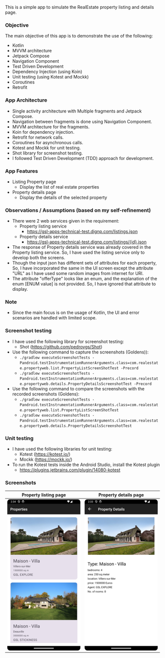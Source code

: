 This is a simple app to simulate the RealEstate property listing and details page.

### Objective
The main objective of this app is to demonstrate the use of the following:
- Kotlin
- MVVM architecture
- Jetpack Compose
- Navigation Component
- Test Driven Development
- Dependency Injection (using Koin)
- Unit testing (using Kotest and Mockk)
- Coroutines
- Retrofit

### App Architecture
- Single activity architecture with Multiple fragments and Jetpack Compose.
- Navigation between fragments is done using Navigation Component.
- MVVM architecture for the fragments.
- Koin for dependency injection.
- Retrofit for network calls.
- Coroutines for asynchronous calls.
- Kotest and Mockk for unit testing.
- Shot library for screenshot testing.
- I followed Test Driven Development (TDD) approach for development.

### App Features
- Listing Property page
  - Display the list of real estate properties
- Property details page
  - Display the details of the selected property

### Observations / Assumptions (based on my self-refinement)
- There were 2 web services given in the requirement:
  - Property listing service
    - https://gsl-apps-technical-test.dignp.com/listings.json
  - Property details service
    - https://gsl-apps-technical-test.dignp.com/listings/{id}.json
- The response of Property details service was already covered in the Property listing service. So, I have used the listing service only to develop both the screens.
- Though the input json has different sets of attributes for each property, So, I have incorporated the same in the UI screen except the attribute "URL" as I have used some random images from internet for URl.
- The attribute "offerType" looks like an enum, and the explanation of the enum [ENUM value] is not provided. So, I have ignored that attribute to display.

### Note
- Since the main focus is on the usage of Kotlin, the UI and error scenarios are handled with limited scope.

### Screenshot testing
- I have used the following library for screenshot testing:
  - Shot (https://github.com/pedrovgs/Shot)
- Use the following command to capture the screenshots (Goldens)):
  - `./gradlew executeScreenshotTests -Pandroid.testInstrumentationRunnerArguments.class=com.realestate.propertyweb.list.PropertyListScreenShotTest -Precord`  
  - `./gradlew executeScreenshotTests -Pandroid.testInstrumentationRunnerArguments.class=com.realestate.propertyweb.details.PropertyDetailsScreenshotTest -Precord`
- Use the following command to compare the screenshots with the recorded screenshots (Goldens):
  - `./gradlew executeScreenshotTests -Pandroid.testInstrumentationRunnerArguments.class=com.realestate.propertyweb.list.PropertyListScreenShotTest`
  - `./gradlew executeScreenshotTests -Pandroid.testInstrumentationRunnerArguments.class=com.realestate.propertyweb.details.PropertyDetailsScreenshotTest`

### Unit testing
- I have used the following libraries for unit testing:
  - Kotest (https://kotest.io/)
  - Mockk (https://mockk.io/)
- To run the Kotest tests inside the Android Studio, install the Kotest plugin
    - https://plugins.jetbrains.com/plugin/14080-kotest

### Screenshots
| Property listing page                                                | Property details page                                                    |
|----------------------------------------------------------------------|--------------------------------------------------------------------------|
| ![listing_page.png](app%2Fscreenshots%2Fcaptured%2Flisting_page.png) | ![details_screen.png](app%2Fscreenshots%2Fcaptured%2Fdetails_screen.png) |

